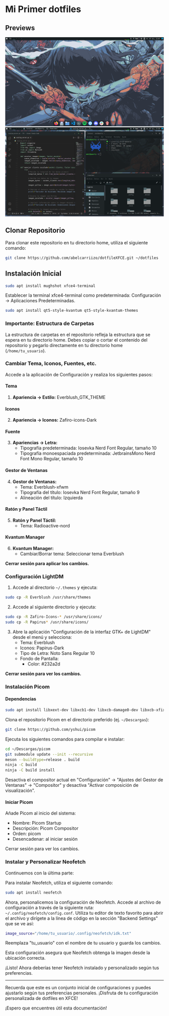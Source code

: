 # Mi Primer dotfiles

## Previews
![Main Preview](previews/main_preview.png)
![Window Preview](previews/window_preview.png)

## Clonar Repositorio
Para clonar este repositorio en tu directorio home, utiliza el siguiente comando:

```bash
git clone https://github.com/abelcarriizo/dotfileXFCE.git ~/dotfiles
```

## Instalación Inicial

```bash
sudo apt install mughshot xfce4-terminal
```

Establecer la terminal xfce4-terminal como predeterminada: Configuración -> Aplicaciones Predeterminadas.

```bash
sudo apt install qt5-style-kvantum qt5-style-kvantum-themes
```

### Importante: Estructura de Carpetas

La estructura de carpetas en el repositorio refleja la estructura que se espera en tu directorio home. Debes copiar o cortar el contenido del repositorio y pegarlo directamente en tu directorio home (`/home/tu_usuario`).

### Cambiar Tema, Iconos, Fuentes, etc.

Accede a la aplicación de Configuración y realiza los siguientes pasos:

#### Tema
1. **Apariencia -> Estilo:** Everblush_GTK_THEME

#### Iconos
2. **Apariencia -> Iconos:** Zafiro-icons-Dark

#### Fuente
3. **Apariencias -> Letra:**
   - Tipografía predeterminada: Iosevka Nerd Font Regular, tamaño 10
   - Tipografía monoespaciada predeterminada: JetbrainsMono Nerd Font Mono Regular, tamaño 10

#### Gestor de Ventanas
4. **Gestor de Ventanas:**
   - Tema: Everblush-xfwm
   - Tipografía del título: Iosevka Nerd Font Regular, tamaño 9
   - Alineación del título: Izquierda

#### Ratón y Panel Táctil
5. **Ratón y Panel Táctil:**
   - Tema: Radioactive-nord

#### Kvantum Manager
6. **Kvantum Manager:**
   - Cambiar/Borrar tema: Seleccionar tema Everblush

**Cerrar sesión para aplicar los cambios.**

### Configuración LightDM

1. Accede al directorio `~/.themes` y ejecuta:

```bash
sudo cp -R Everblush /usr/share/themes
```

2. Accede al siguiente directorio y ejecuta:

```bash
sudo cp -R Zafiro-Icons-* /usr/share/icons/
sudo cp -R Papirus* /usr/share/icons/
```

3. Abre la aplicación "Configuración de la interfaz GTK+ de LightDM" desde el menú y selecciona:
   - Tema: Everblush
   - Iconos: Papirus-Dark 
   - Tipo de Letra: Noto Sans Regular 10
   - Fondo de Pantalla:
      - Color: #232a2d

**Cerrar sesión para ver los cambios.**

### Instalación Picom

#### Dependencias

```bash
sudo apt install libxext-dev libxcb1-dev libxcb-damage0-dev libxcb-xfixes0-dev libxcb-shape0-dev libxcb-render-util0-dev libxcb-render0-dev libxcb-randr0-dev libxcb-composite0-dev libxcb-image0-dev libxcb-present-dev libxcb-xinerama0-dev libxcb-glx0-dev libpixman-1-dev libdbus-1-dev libconfig-dev libgl1-mesa-dev libpcre2-dev libpcre3-dev libevdev-dev uthash-dev libev-dev libx11-xcb-dev meson libxcb-util1 libxcb-util-dev libxcb-dpms0 libxcb-dpms0-dev
```

Clona el repositorio Picom en el directorio preferido (ej. `~/Descargas`):

```bash
git clone https://github.com/yshui/picom
```

Ejecuta los siguientes comandos para compilar e instalar:

```bash
cd ~/Descargas/picom
git submodule update --init --recursive
meson --buildtype=release . build
ninja -C build
ninja -C build install
```

Desactiva el compositor actual en "Configuración" -> "Ajustes del Gestor de Ventanas" -> "Compositor" y desactiva "Activar composición de visualización".

#### Iniciar Picom

Añade Picom al inicio del sistema:
   - Nombre: Picom Startup
   - Descripción: Picom Compositor
   - Orden: picom
   - Desencadenar: al iniciar sesión

Cerrar sesión para ver los cambios.

### Instalar y Personalizar Neofetch
Continuemos con la última parte:

Para instalar Neofetch, utiliza el siguiente comando:

```bash
sudo apt install neofetch
```

Ahora, personalicemos la configuración de Neofetch. Accede al archivo de configuración a través de la siguiente ruta: `~/.config/neofetch/config.conf`. Utiliza tu editor de texto favorito para abrir el archivo y dirígete a la línea de código en la sección "Backend Settings" que se ve así:

```bash
image_source="/home/tu_usuario/.config/neofetch/idk.txt"
```

Reemplaza "tu_usuario" con el nombre de tu usuario y guarda los cambios.

Esta configuración asegura que Neofetch obtenga la imagen desde la ubicación correcta.

¡Listo! Ahora deberías tener Neofetch instalado y personalizado según tus preferencias.

---
Recuerda que este es un conjunto inicial de configuraciones y puedes ajustarlo según tus preferencias personales. ¡Disfruta de tu configuración personalizada de dotfiles en XFCE!

¡Espero que encuentres útil esta documentación!
